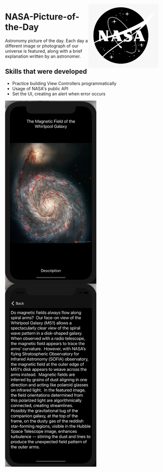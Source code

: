 <img src="https://github.com/elina-mns/NASA-Picture-of-the-Day/blob/main/NASA%20Picture%20of%20the%20Day/pics%20for%20readMe/icon%20for%20readMe.png"
width=230, height=210
align="right"/>

# NASA-Picture-of-the-Day

Astronomy picture of the day. 
Each day a different image or photograph of our universe is featured, along with a brief explanation written by an astronomer.

## Skills that were developed
* Practice building View Controllers programmatically 
* Usage of NASA's public API 
* Set the UI, creating an alert when error occurs

<img src="https://github.com/elina-mns/NASA-Picture-of-the-Day/blob/main/NASA%20Picture%20of%20the%20Day/pics%20for%20readMe/1.png"
width=300, height=600,
align="left"/>

<img src="https://github.com/elina-mns/NASA-Picture-of-the-Day/blob/main/NASA%20Picture%20of%20the%20Day/pics%20for%20readMe/2.png"
width=300, height=600,
align="center"/>
